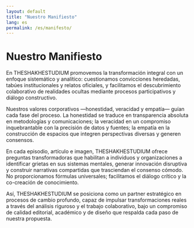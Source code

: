 ```yaml
---
layout: default
title: "Nuestro Manifiesto"
lang: es
permalink: /es/manifesto/
---
```


# Nuestro Manifiesto

En THESHAKHESTUDIUM promovemos la transformación integral con un enfoque sistemático y analítico: cuestionamos convicciones heredadas, tabúes institucionales y relatos oficiales, y facilitamos el descubrimiento colaborativo de realidades ocultas mediante procesos participativos y diálogo constructivo.

Nuestros valores corporativos —honestidad, veracidad y empatía— guían cada fase del proceso. La honestidad se traduce en transparencia absoluta en metodologías y comunicaciones; la veracidad en un compromiso inquebrantable con la precisión de datos y fuentes; la empatía en la construcción de espacios que integren perspectivas diversas y generen consensos.

En cada episodio, artículo e imagen, THESHAKHESTUDIUM ofrece preguntas transformadoras que habilitan a individuos y organizaciones a identificar grietas en sus sistemas mentales, generar innovación disruptiva y construir narrativas compartidas que trasciendan el consenso cómodo. No proporcionamos fórmulas universales; facilitamos el diálogo crítico y la co-creación de conocimiento.

Así, THESHAKHESTUDIUM se posiciona como un partner estratégico en procesos de cambio profundo, capaz de impulsar transformaciones reales a través del análisis riguroso y el trabajo colaborativo, bajo un compromiso de calidad editorial, académico y de diseño que respalda cada paso de nuestra propuesta.
